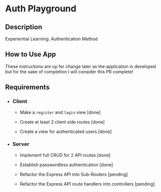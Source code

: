 # Auth Playground

## Description

Experiential Learning: Authentication Method

## How to Use App

These instructions are up for change later as the application is developed but for the sake of completion I will consider this PR complete!

## Requirements

- ### Client

  - Make a `register` and `login` view [done]

  - Create at least 2 client side routes [done]

  - Create a view for authenticated users [done]

- ### Server

  - Implement full CRUD for 2 API routes [done]

  - Establish passwordless authentication [done]

  - Refactor the Express API into Sub-Routers [pending]

  - Refactor the Express API route handlers into controllers [pending]
